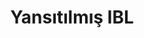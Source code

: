---
title: Yansıtılmış IBL
keywords: 
last_updated: 
tags: []
permalink: /pbr/ibl/specular_ibl.html
sidebar: main_sidebar
---